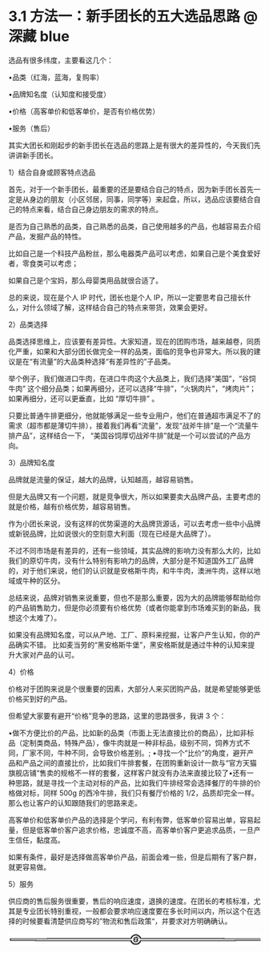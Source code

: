 # 3.1 方法一：新手团长的五大选品思路 @深藏 blue

选品有很多纬度，主要看这几个：

•品类（红海，蓝海，复购率）

•品牌知名度（认知度和接受度）

•价格（高客单价和低客单价，是否有价格优势）

•服务（售后）

其实大团长和刚起步的新手团长在选品的思路上是有很大的差异性的，今天我们先讲讲新手团长。

1）结合自身或顾客特点选品

首先，对于一个新手团长，最重要的还是要结合自己的特点，因为新手团长首先一定是从身边的朋友（小区邻居，同事，同学等）来起盘，所以，选品应该要结合自己的特点来看，结合自己身边朋友的需求的特点。

是否为自己熟悉的品类，自己熟悉的品类，自己使用越多的产品，也越容易去介绍产品，发掘产品的特性。

比如自己是一个科技产品粉丝，那么电器类产品可以考虑，如果自己是个美食爱好者，零食类可以考虑；

如果自己是个宝妈，那么母婴类用品就很合适了。

总的来说，现在是个人 IP 时代，团长也是个人 IP，所以一定要思考自己擅长什么，对什么领域了解，这样结合自己的特点来带货，效果会更好。

2）品类选择

品类选择思维上，应该要有差异性。大家知道，现在的团购市场，越来越卷，同质化严重，如果和大部分团长做完全一样的品类，面临的竞争也非常大。所以我的建议是在“有流量”的大品类种选择“有差异性的”子品类。

举个例子，我们做进口牛肉，在进口牛肉这个大品类上，我们选择“美国”，“谷饲牛肉” 这个细分品类；如果再细分，还可以选择“牛排”，“火锅肉片”，“烤肉片”；如果再细分，还可以更垂直，比如 “厚切牛排” 。

只要比普通牛排更细分，他就能够满足一些专业用户，他们在普通超市满足不了的需求（超市都是薄切牛排），接着我们再看“流量”，发现“战斧牛排”是一个“流量牛排产品”，这样结合一下， “美国谷饲厚切战斧牛排”就是一个可以尝试的产品方向。

3）品牌知名度

品牌就是流量的保证，越大的品牌，认知越高，越容易销售。

但是大品牌又有一个问题，就是竞争很大，所以如果要卖大品牌产品，主要考虑的就是价格，越有价格优势，越容易销售。

作为小团长来说，没有这样的优势渠道的大品牌货源话，可以去考虑一些中小品牌或新锐品牌，比如说很火的空刻意大利面（现在已经是大品牌了）。

不过不同市场是有差异的，还有一些领域，其实品牌的影响力没有那么大的，比如我们的原切牛肉，没有什么特别有影响力的品牌，大部分是不知道国外工厂品牌的，对于他们来说，他们的认识就是安格斯牛肉，和牛牛肉，澳洲牛肉，这样以地域或牛种的区分。

总结来说，品牌对销售来说重要，但也不是那么重要，因为大的品牌能够帮助给你的产品销售助力，但是你必须要有价格优势（或者你能拿到市场难买到的新品，我想这个太难了）。

如果没有品牌知名度，可以从产地、工厂、原料来挖掘，让客户产生认知，你的产品确实不错。 比如麦当劳的“黑安格斯牛堡”，黑安格斯就是通过牛种的认知来提升大家对产品的认可。

4）价格

价格对于团购来说是个很重要的因素，大部分人来买团购产品，就是希望能够更低价格买到好的产品。

但希望大家要有避开“价格”竞争的思路，这里的思路很多，我讲 3 个：

•做不方便比价的产品，比如新的品类（市面上无法直接比价的商品），比如非标品（定制类商品，特殊产品），像牛肉就是一种非标品，级别不同，饲养方式不同，厂家不同，牛种不同，会导致价格差别。; •寻找一个“比价”的角度，避开产品和产品之间的直接比价，比如我们牛排套餐，在团购重新设计一款与“官方天猫旗舰店铺“售卖的规格不一样的套餐，这样客户就没有办法来直接比较了•还有一种思路，就是寻找一个主动对标的产品，比如我们牛排经常会选择餐厅的牛排的价格做对标，同样 500g 的西冷牛排，我们只有餐厅价格的 1/2，品质却完全一样。 那么也让客户的认知跟随我们的思路来走。

高客单价和低客单价产品的选择是个学问，有利有弊，低客单价容易出单，容易起量，但是低客单价客户追求价格，忠诚度不高，高客单价客户更追求品质，一旦产生信任，黏度高。

如果有条件，最好是选择做高客单价产品，前面会难一些，但是后期有了客户群，就更容易做。

5）服务

供应商的售后服务很重要，售后的响应速度，退换的速度。在团长的考核标准，尤其是专业团长特别重视，一般都会要求响应速度要在多长时间以内，所以这个在选择的时候要看清楚供应商写的”物流和售后政策“，并要求对方明确确认。

![](img/dd92b07373c3325b41989991c0898588.png)